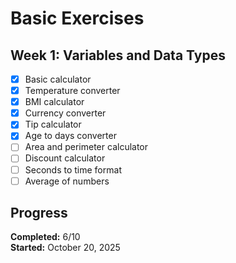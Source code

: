 # Basic Exercises

## Week 1: Variables and Data Types

- [X] Basic calculator
- [X] Temperature converter
- [X] BMI calculator
- [X] Currency converter
- [X] Tip calculator
- [X] Age to days converter
- [ ] Area and perimeter calculator
- [ ] Discount calculator
- [ ] Seconds to time format
- [ ] Average of numbers

## Progress

**Completed:** 6/10  
**Started:** October 20, 2025
